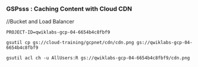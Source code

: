 ### GSPsss :  Caching Content with Cloud CDN 

//Bucket and Load Balancer 
```
PROJECT-ID=qwiklabs-gcp-04-6654b4c8fbf9

gsutil cp gs://cloud-training/gcpnet/cdn/cdn.png gs://qwiklabs-gcp-04-6654b4c8fbf9

gsutil acl ch -u AllUsers:R gs://qwiklabs-gcp-04-6654b4c8fbf9/cdn.png
```
